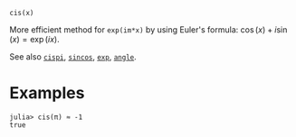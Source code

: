 ```
cis(x)
```

More efficient method for `exp(im*x)` by using Euler's formula: $\cos(x) + i \sin(x) = \exp(i x)$.

See also [`cispi`](@ref), [`sincos`](@ref), [`exp`](@ref), [`angle`](@ref).

# Examples

```jldoctest
julia> cis(π) ≈ -1
true
```
